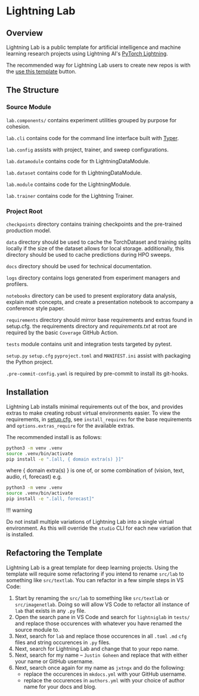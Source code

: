 # Lightning Lab

## Overview

Lightning Lab is a public template for artificial intelligence and machine learning research projects using Lightning AI's [PyTorch Lightning](https://lightning.ai/docs/pytorch/latest/).

The recommended way for Lightning Lab users to create new repos is with the [use this template](https://github.com/new?template_name=studio-lab&template_owner=JustinGoheen) button.


## The Structure

### Source Module

`lab.components/` contains experiment utilities grouped by purpose for cohesion.

`lab.cli` contains code for the command line interface built with [Typer](https://typer.tiangolo.com/).

`lab.config` assists with project, trainer, and sweep configurations.

`lab.datamodule` contains code for th LightningDataModule.

`lab.dataset` contains code for th LightningDataModule.

`lab.module` contains code for the LightningModule.

`lab.trainer` contains code for the Lightning Trainer.

### Project Root

`checkpoints` directory contains training checkpoints and the pre-trained production model.

`data` directory should be used to cache the TorchDataset and training splits locally if the size of the dataset allows for local storage. additionally, this directory should be used to cache predictions during HPO sweeps.

`docs` directory should be used for technical documentation.

`logs` directory contains logs generated from experiment managers and profilers.

`notebooks` directory can be used to present exploratory data analysis, explain math concepts, and create a presentation notebook to accompany a conference style paper.

`requirements` directory should mirror base requirements and extras found in setup.cfg. the requirements directory and _requirements.txt_ at root are required by the basic `Coverage` GitHub Action.

`tests` module contains unit and integration tests targeted by pytest.

`setup.py` `setup.cfg` `pyproject.toml` and `MANIFEST.ini` assist with packaging the Python project.

`.pre-commit-config.yaml` is required by pre-commit to install its git-hooks.

## Installation

Lightning Lab installs minimal requirements out of the box, and provides extras to make creating robust virtual environments easier. To view the requirements, in [setup.cfg](setup.cfg), see `install_requires` for the base requirements and `options.extras_require` for the available extras.

The recommended install is as follows:

```sh
python3 -m venv .venv
source .venv/bin/activate
pip install -e ".[all, { domain extra(s) }]"
```

where { domain extra(s) } is one of, or some combination of (vision, text, audio, rl, forecast) e.g.

```sh
python3 -m venv .venv
source .venv/bin/activate
pip install -e ".[all, forecast]"
```

!!! warning

   Do not install multiple variations of Lightning Lab into a single virtual environment. As this will override the `studio` CLI for each new variation that is installed.

## Refactoring the Template

Lightning Lab is a great template for deep learning projects. Using the template will require some refactoring if you intend to rename `src/lab` to something like `src/textlab`. You can refactor in a few simple steps in VS Code:

1. Start by renaming the `src/lab` to something like `src/textlab` or `src/imagenetlab`. Doing so will allow VS Code to refactor all instance of `lab` that exists in any `.py` file.
2. Open the search pane in VS Code and search for `lightniglab` in `tests/` and replace those occurences with whatever you have renamed the source module to.
3. Next, search for `lab` and replace those occurences in all `.toml` `.md` `cfg` files and string occurences in `.py` files.
4. Next, search for Lightning Lab and change that to your repo name.
5. Next, search for my name – `Justin Goheen` and replace that with either your name or GitHub username.
6. Next, search once again for my name as `jxtngx` and do the following:
   - replace the occurences in `mkdocs.yml` with your GitHub username.
   - replace the occurences in `authors.yml` with your choice of author name for your docs and blog.
